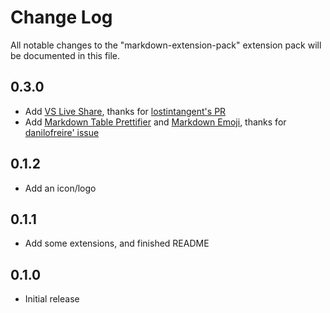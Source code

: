 # Change Log

All notable changes to the "markdown-extension-pack" extension pack will be documented in this file.

## 0.3.0
- Add [VS Live Share](https://marketplace.visualstudio.com/items?itemName=MS-vsliveshare.vsliveshare), thanks for [lostintangent's PR](https://github.com/bat67/markdown-extension-pack/pull/2)
- Add [Markdown Table Prettifier](https://marketplace.visualstudio.com/items?itemName=darkriszty.markdown-table-prettify) and [Markdown Emoji](https://marketplace.visualstudio.com/items?itemName=bierner.markdown-emoji), thanks for [danilofreire' issue](https://github.com/bat67/markdown-extension-pack/issues/1)


## 0.1.2

- Add an icon/logo

## 0.1.1

- Add some extensions, and finished README

## 0.1.0

- Initial release
